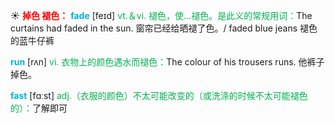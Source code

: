 ☀ <font color="red">**掉色 褪色：**</font>
<font color="sky blue">**fade**</font> [feɪd] 
<font color="#00b050">vt.＆vi. 褪色，使…褪色。是此义的常规用词：</font>The curtains had faded in the sun. 窗帘已经给晒褪了色。/ faded blue jeans 褪色的蓝牛仔裤

<font color="sky blue">**run**</font> [rʌn] 
<font color="#00b050">vi. 衣物上的颜色遇水而褪色：</font>The colour of his trousers runs. 他裤子掉色。

<font color="sky blue">**fast**</font> [fɑːst] 
<font color="#00b050">adj.（衣服的颜色）不太可能改变的（或洗涤的时候不太可能褪色的）：</font>了解即可

